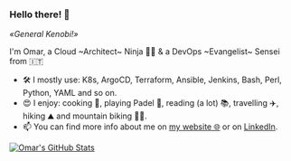### Hello there! 👋
*«General Kenobi!»*

I'm Omar, a Cloud ~Architect~ Ninja 🥷🏼 & a DevOps ~Evangelist~ Sensei from 🇮🇹
<!--
- 👨‍💻 I’m currently working at [Company](https://company_site) as a job_role, with main focuses on:
    * design and deploy new multi-cloud infrastructures 
    * CI/CD pipelines
    * teach DevOps methodology
-->
- 🛠 I mostly use: K8s, ArgoCD, Terraform, Ansible, Jenkins, Bash, Perl, Python, YAML and so on.
- 😍 I enjoy: cooking 🥘, playing Padel 🎾, reading (a lot) 📚, travelling ✈️, hiking ⛰️ and mountain biking 🚵🏼.
- 📫 You can find more info about me on [my website 🌐](https://dedonato.eu) or on [LinkedIn](https://www.linkedin.com/in/odedonato/).

[![Omar's GitHub Stats](https://github-readme-stats.vercel.app/api?username=odedonato&count_private=true&include_all_commits=true&show_icons=true)](https://github.com/odedonato)
<!--
[![Top Langs](https://github-readme-stats.vercel.app/api/top-langs/?username=odedonato&layout=compact)](https://github.com/odedonato)
<img align="center" width="665" src="https://github-profile-trophy.vercel.app/?username=odedonato&rank=A,AA,AAA">
-->
